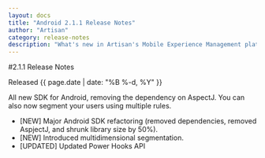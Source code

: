 ```yaml
---
layout: docs
title: "Android 2.1.1 Release Notes"
author: "Artisan"
category: release-notes
description: "What's new in Artisan's Mobile Experience Management platform."
---
```

#2.1.1 Release Notes

Released {{ page.date | date: "%B %-d, %Y" }}

All new SDK for Android, removing the dependency on AspectJ. You can also now segment your users using multiple rules.

* [NEW] Major Android SDK refactoring (removed dependencies, removed AspjectJ, and shrunk library size by 50%).
* [NEW] Introduced multidimensional segmentation.
* [UPDATED] Updated Power Hooks API